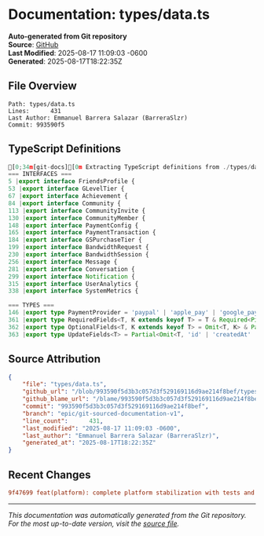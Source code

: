# Documentation: types/data.ts

**Auto-generated from Git repository**  
**Source**: [GitHub](/blob/993590f5d3b3c057d3f529169116d9ae214f8bef/types/data.ts)  
**Last Modified**: 2025-08-17 11:09:03 -0600  
**Generated**: 2025-08-17T18:22:35Z

## File Overview

```
Path: types/data.ts
Lines:      431
Last Author: Emmanuel Barrera Salazar (BarreraSlzr)
Commit: 993590f5
```

## TypeScript Definitions

```typescript
[0;34m[git-docs][0m Extracting TypeScript definitions from ./types/data.ts
=== INTERFACES ===
5 |export interface FriendsProfile {
53 |export interface GLevelTier {
67 |export interface Achievement {
84 |export interface Community {
113 |export interface CommunityInvite {
130 |export interface CommunityMember {
148 |export interface PaymentConfig {
165 |export interface PaymentTransaction {
184 |export interface GSPurchaseTier {
199 |export interface BandwidthRequest {
230 |export interface BandwidthSession {
256 |export interface Message {
281 |export interface Conversation {
299 |export interface Notification {
315 |export interface UserAnalytics {
338 |export interface SystemMetrics {

=== TYPES ===
146 |export type PaymentProvider = 'paypal' | 'apple_pay' | 'google_pay' | 'stripe' | 'mercado_pago' | 'oxxo' | 'gumroad' | 'revenuecat' | 'polar' | 'lemonsqueezy' | 'slash'
361 |export type RequiredFields<T, K extends keyof T> = T & Required<Pick<T, K>>
362 |export type OptionalFields<T, K extends keyof T> = Omit<T, K> & Partial<Pick<T, K>>
363 |export type UpdateFields<T> = Partial<Omit<T, 'id' | 'createdAt' | 'updatedAt'>>
```

## Source Attribution

```json
{
    "file": "types/data.ts",
    "github_url": "/blob/993590f5d3b3c057d3f529169116d9ae214f8bef/types/data.ts",
    "github_blame_url": "/blame/993590f5d3b3c057d3f529169116d9ae214f8bef/types/data.ts",
    "commit": "993590f5d3b3c057d3f529169116d9ae214f8bef",
    "branch": "epic/git-sourced-documentation-v1",
    "line_count":      431,
    "last_modified": "2025-08-17 11:09:03 -0600",
    "last_author": "Emmanuel Barrera Salazar (BarreraSlzr)",
    "generated_at": "2025-08-17T18:22:35Z"
}
```

## Recent Changes

```diff
9f47699 feat(platform): complete platform stabilization with tests and documentation
```

---
*This documentation was automatically generated from the Git repository. 
For the most up-to-date version, visit the [source file](/blob/993590f5d3b3c057d3f529169116d9ae214f8bef/types/data.ts).*
